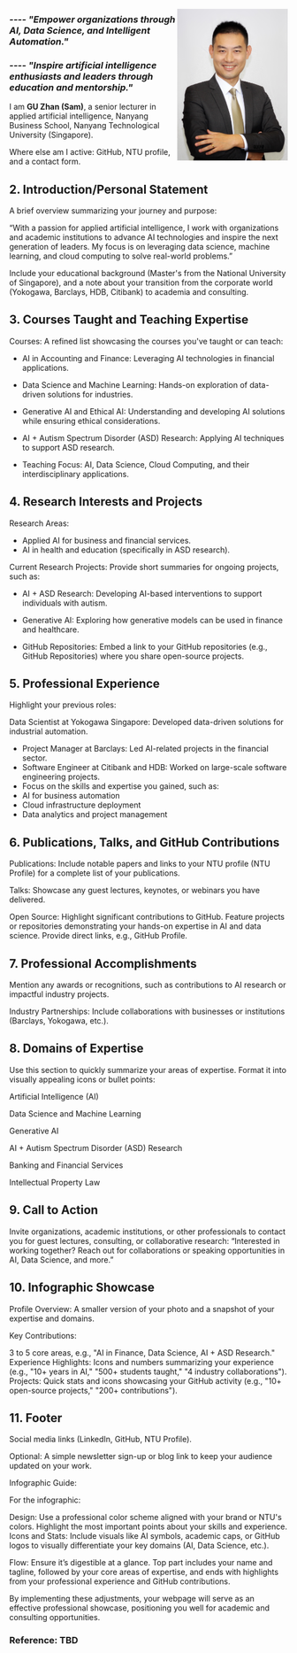 [<img align="right" src="misc/SamProtrait.jpg?raw=true" width=200>](https://youtu.be/W-ZsWqcl1_c "Click to talk...")

### *---- "Empower organizations through AI, Data Science, and Intelligent Automation."*

### *---- "Inspire artificial intelligence enthusiasts and leaders through education and mentorship."*

I am **GU Zhan (Sam)**, a senior lecturer in applied artificial intelligence, Nanyang Business School, Nanyang Technological University (Singapore).

Where else am I active: GitHub, NTU profile, and a contact form.

## 2. Introduction/Personal Statement

A brief overview summarizing your journey and purpose:

“With a passion for applied artificial intelligence, I work with organizations and academic institutions to advance AI technologies and inspire the next generation of leaders. My focus is on leveraging data science, machine learning, and cloud computing to solve real-world problems.”

Include your educational background (Master's from the National University of Singapore), and a note about your transition from the corporate world (Yokogawa, Barclays, HDB, Citibank) to academia and consulting.

## 3. Courses Taught and Teaching Expertise
Courses: A refined list showcasing the courses you've taught or can teach:

- AI in Accounting and Finance: Leveraging AI technologies in financial applications.

- Data Science and Machine Learning: Hands-on exploration of data-driven solutions for industries.

- Generative AI and Ethical AI: Understanding and developing AI solutions while ensuring ethical considerations.

- AI + Autism Spectrum Disorder (ASD) Research: Applying AI techniques to support ASD research.

- Teaching Focus: AI, Data Science, Cloud Computing, and their interdisciplinary applications.

## 4. Research Interests and Projects

Research Areas:

- Applied AI for business and financial services.
- AI in health and education (specifically in ASD research).

Current Research Projects: Provide short summaries for ongoing projects, such as:

- AI + ASD Research: Developing AI-based interventions to support individuals with autism.

- Generative AI: Exploring how generative models can be used in finance and healthcare.

- GitHub Repositories: Embed a link to your GitHub repositories (e.g., GitHub Repositories) where you share open-source projects.

## 5. Professional Experience
Highlight your previous roles:

Data Scientist at Yokogawa Singapore: Developed data-driven solutions for industrial automation.

- Project Manager at Barclays: Led AI-related projects in the financial sector.
- Software Engineer at Citibank and HDB: Worked on large-scale software engineering projects.
- Focus on the skills and expertise you gained, such as:
- AI for business automation
- Cloud infrastructure deployment
- Data analytics and project management

## 6. Publications, Talks, and GitHub Contributions
Publications: Include notable papers and links to your NTU profile (NTU Profile) for a complete list of your publications.

Talks: Showcase any guest lectures, keynotes, or webinars you have delivered.

Open Source: Highlight significant contributions to GitHub. Feature projects or repositories demonstrating your hands-on expertise in AI and data science. Provide direct links, e.g., GitHub Profile.

## 7. Professional Accomplishments

Mention any awards or recognitions, such as contributions to AI research or impactful industry projects.

Industry Partnerships: Include collaborations with businesses or institutions (Barclays, Yokogawa, etc.).

## 8. Domains of Expertise

Use this section to quickly summarize your areas of expertise. Format it into visually appealing icons or bullet points:

Artificial Intelligence (AI)

Data Science and Machine Learning

Generative AI

AI + Autism Spectrum Disorder (ASD) Research

Banking and Financial Services

Intellectual Property Law

## 9. Call to Action

Invite organizations, academic institutions, or other professionals to contact you for guest lectures, consulting, or collaborative research:
“Interested in working together? Reach out for collaborations or speaking opportunities in AI, Data Science, and more.”

## 10. Infographic Showcase

Profile Overview: A smaller version of your photo and a snapshot of your expertise and domains.

Key Contributions:

3 to 5 core areas, e.g., "AI in Finance, Data Science, AI + ASD Research."
Experience Highlights: Icons and numbers summarizing your experience (e.g., "10+ years in AI," "500+ students taught," "4 industry collaborations").
Projects: Quick stats and icons showcasing your GitHub activity (e.g., "10+ open-source projects," "200+ contributions").

## 11. Footer

Social media links (LinkedIn, GitHub, NTU Profile).

Optional: A simple newsletter sign-up or blog link to keep your audience updated on your work.

Infographic Guide:

For the infographic:

Design: Use a professional color scheme aligned with your brand or NTU's colors. Highlight the most important points about your skills and experience.
Icons and Stats: Include visuals like AI symbols, academic caps, or GitHub logos to visually differentiate your key domains (AI, Data Science, etc.).

Flow: Ensure it’s digestible at a glance. Top part includes your name and tagline, followed by your core areas of expertise, and ends with highlights from your professional experience and GitHub contributions.

By implementing these adjustments, your webpage will serve as an effective professional showcase, positioning you well for academic and consulting opportunities.

### Reference: TBD
